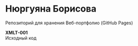 # Нюргуяна Борисова
Репозиторий для хранения Веб-портфолио (GitHub Pages)<br/>

<b>XMLT-001</b><br/>
<a src=https://github.com/Nyussay/tasks/tree/master/XMLT-001>Исходный код</a>
